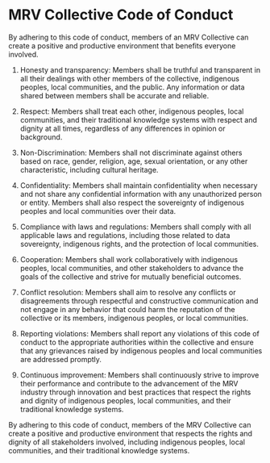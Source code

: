 # MRV Collective Code of Conduct

By adhering to this code of conduct, members of an MRV Collective can create a positive and productive environment that benefits everyone involved.

1. Honesty and transparency: Members shall be truthful and transparent in all their dealings with other members of the collective, indigenous peoples, local communities, and the public. Any information or data shared between members shall be accurate and reliable.

1. Respect: Members shall treat each other, indigenous peoples, local communities, and their traditional knowledge systems with respect and dignity at all times, regardless of any differences in opinion or background.

1. Non-Discrimination: Members shall not discriminate against others based on race, gender, religion, age, sexual orientation, or any other characteristic, including cultural heritage.

1. Confidentiality: Members shall maintain confidentiality when necessary and not share any confidential information with any unauthorized person or entity. Members shall also respect the sovereignty of indigenous peoples and local communities over their data.

1. Compliance with laws and regulations: Members shall comply with all applicable laws and regulations, including those related to data sovereignty, indigenous rights, and the protection of local communities.

1. Cooperation: Members shall work collaboratively with indigenous peoples, local communities, and other stakeholders to advance the goals of the collective and strive for mutually beneficial outcomes.

1. Conflict resolution: Members shall aim to resolve any conflicts or disagreements through respectful and constructive communication and not engage in any behavior that could harm the reputation of the collective or its members, indigenous peoples, or local communities.

1.  Reporting violations: Members shall report any violations of this code of conduct to the appropriate authorities within the collective and ensure that any grievances raised by indigenous peoples and local communities are addressed promptly.

1. Continuous improvement: Members shall continuously strive to improve their performance and contribute to the advancement of the MRV industry through innovation and best practices that respect the rights and dignity of indigenous peoples, local communities, and their traditional knowledge systems.

By adhering to this code of conduct, members of the MRV Collective can create a positive and productive environment that respects the rights and dignity of all stakeholders involved, including indigenous peoples, local communities, and their traditional knowledge systems.
